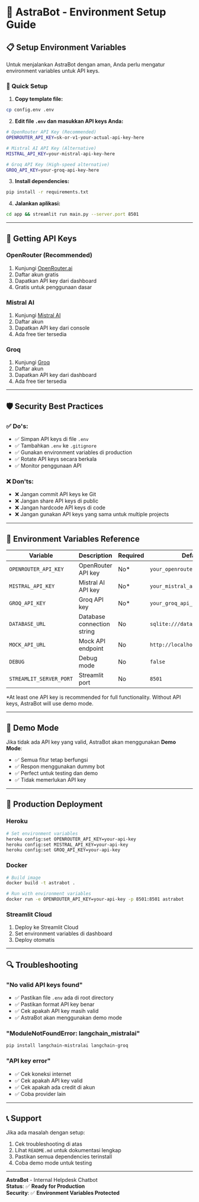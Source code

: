 # 🔐 AstraBot - Environment Setup Guide

## 📋 Setup Environment Variables

Untuk menjalankan AstraBot dengan aman, Anda perlu mengatur environment variables untuk API keys.

### 🚀 Quick Setup

1. **Copy template file:**
```bash
cp config.env .env
```

2. **Edit file `.env` dan masukkan API keys Anda:**
```bash
# OpenRouter API Key (Recommended)
OPENROUTER_API_KEY=sk-or-v1-your-actual-api-key-here

# Mistral AI API Key (Alternative)
MISTRAL_API_KEY=your-mistral-api-key-here

# Groq API Key (High-speed alternative)
GROQ_API_KEY=your-groq-api-key-here
```

3. **Install dependencies:**
```bash
pip install -r requirements.txt
```

4. **Jalankan aplikasi:**
```bash
cd app && streamlit run main.py --server.port 8501
```

---

## 🔑 Getting API Keys

### OpenRouter (Recommended)
1. Kunjungi [OpenRouter.ai](https://openrouter.ai)
2. Daftar akun gratis
3. Dapatkan API key dari dashboard
4. Gratis untuk penggunaan dasar

### Mistral AI
1. Kunjungi [Mistral AI](https://mistral.ai)
2. Daftar akun
3. Dapatkan API key dari console
4. Ada free tier tersedia

### Groq
1. Kunjungi [Groq](https://groq.com)
2. Daftar akun
3. Dapatkan API key dari dashboard
4. Ada free tier tersedia

---

## 🛡️ Security Best Practices

### ✅ Do's:
- ✅ Simpan API keys di file `.env`
- ✅ Tambahkan `.env` ke `.gitignore`
- ✅ Gunakan environment variables di production
- ✅ Rotate API keys secara berkala
- ✅ Monitor penggunaan API

### ❌ Don'ts:
- ❌ Jangan commit API keys ke Git
- ❌ Jangan share API keys di public
- ❌ Jangan hardcode API keys di code
- ❌ Jangan gunakan API keys yang sama untuk multiple projects

---

## 🔧 Environment Variables Reference

| Variable | Description | Required | Default |
|----------|-------------|----------|---------|
| `OPENROUTER_API_KEY` | OpenRouter API key | No* | `your_openrouter_api_key_here` |
| `MISTRAL_API_KEY` | Mistral AI API key | No* | `your_mistral_api_key_here` |
| `GROQ_API_KEY` | Groq API key | No* | `your_groq_api_key_here` |
| `DATABASE_URL` | Database connection string | No | `sqlite:///data/tickets.db` |
| `MOCK_API_URL` | Mock API endpoint | No | `http://localhost:8001` |
| `DEBUG` | Debug mode | No | `false` |
| `STREAMLIT_SERVER_PORT` | Streamlit port | No | `8501` |

*At least one API key is recommended for full functionality. Without API keys, AstraBot will use demo mode.

---

## 🎯 Demo Mode

Jika tidak ada API key yang valid, AstraBot akan menggunakan **Demo Mode**:
- ✅ Semua fitur tetap berfungsi
- ✅ Respon menggunakan dummy bot
- ✅ Perfect untuk testing dan demo
- ✅ Tidak memerlukan API key

---

## 🚀 Production Deployment

### Heroku
```bash
# Set environment variables
heroku config:set OPENROUTER_API_KEY=your-api-key
heroku config:set MISTRAL_API_KEY=your-api-key
heroku config:set GROQ_API_KEY=your-api-key
```

### Docker
```bash
# Build image
docker build -t astrabot .

# Run with environment variables
docker run -e OPENROUTER_API_KEY=your-api-key -p 8501:8501 astrabot
```

### Streamlit Cloud
1. Deploy ke Streamlit Cloud
2. Set environment variables di dashboard
3. Deploy otomatis

---

## 🔍 Troubleshooting

### "No valid API keys found"
- ✅ Pastikan file `.env` ada di root directory
- ✅ Pastikan format API key benar
- ✅ Cek apakah API key masih valid
- ✅ AstraBot akan menggunakan demo mode

### "ModuleNotFoundError: langchain_mistralai"
```bash
pip install langchain-mistralai langchain-groq
```

### "API key error"
- ✅ Cek koneksi internet
- ✅ Cek apakah API key valid
- ✅ Cek apakah ada credit di akun
- ✅ Coba provider lain

---

## 📞 Support

Jika ada masalah dengan setup:
1. Cek troubleshooting di atas
2. Lihat `README.md` untuk dokumentasi lengkap
3. Pastikan semua dependencies terinstall
4. Coba demo mode untuk testing

---

**AstraBot** - Internal Helpdesk Chatbot  
**Status**: ✅ **Ready for Production**  
**Security**: ✅ **Environment Variables Protected** 